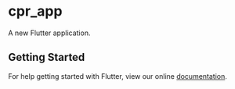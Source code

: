 # cpr_app

A new Flutter application.

## Getting Started

For help getting started with Flutter, view our online
[documentation](https://flutter.io/).
